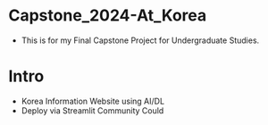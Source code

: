 # Capstone_2024-At_Korea
- This is for my Final Capstone Project for Undergraduate Studies.

# Intro
- Korea Information Website using AI/DL
- Deploy via Streamlit Community Could